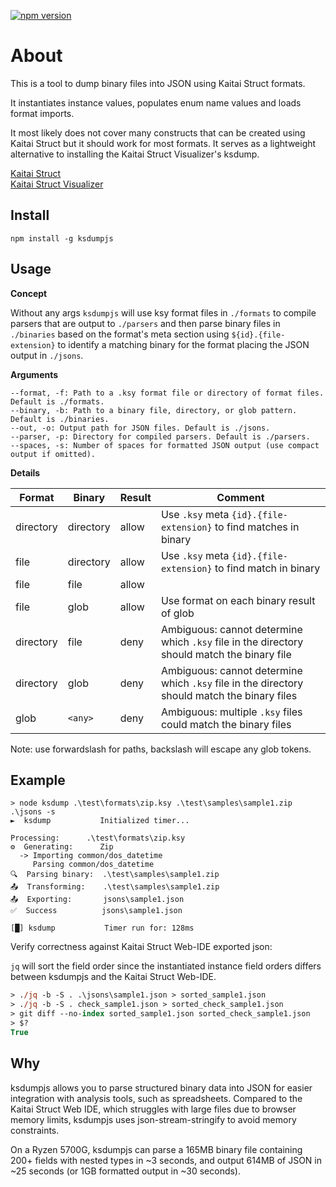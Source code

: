 [![npm version](https://img.shields.io/npm/v/ksdumpjs.svg)](https://www.npmjs.com/package/ksdumpjs)

# About

This is a tool to dump binary files into JSON using Kaitai Struct formats.

It instantiates instance values, populates enum name values and loads format
imports.

It most likely does not cover many constructs that can be created using Kaitai
Struct but it should work for most formats. It serves as a lightweight
alternative to installing the Kaitai Struct Visualizer's ksdump.

[Kaitai Struct](https://kaitai.io/)  
[Kaitai Struct Visualizer](https://github.com/kaitai-io/kaitai_struct_visualizer)

## Install

`npm install -g ksdumpjs`

## Usage

**Concept**

Without any args `ksdumpjs` will use ksy format files in `./formats` to compile
parsers that are output to `./parsers` and then parse binary files in
`./binaries` based on the format's meta section using `${id}.{file-extension}`
to identify a matching binary for the format placing the JSON output in
`./jsons`.

**Arguments**

```
--format, -f: Path to a .ksy format file or directory of format files. Default is ./formats.
--binary, -b: Path to a binary file, directory, or glob pattern. Default is ./binaries.
--out, -o: Output path for JSON files. Default is ./jsons.
--parser, -p: Directory for compiled parsers. Default is ./parsers.
--spaces, -s: Number of spaces for formatted JSON output (use compact output if omitted).
```

**Details**

| Format     | Binary     | Result | Comment                                                                                          |
|------------|------------|--------|--------------------------------------------------------------------------------------------------|
| directory  | directory  | allow  | Use `.ksy` meta `{id}.{file-extension}` to find matches in binary                               |
| file       | directory  | allow  | Use `.ksy` meta `{id}.{file-extension}` to find match in binary                                 |
| file       | file       | allow  |                                                                                                |
| file       | glob       | allow  | Use format on each binary result of glob                                                        |
| directory  | file       | deny   | Ambiguous: cannot determine which `.ksy` file in the directory should match the binary file     |
| directory  | glob       | deny   | Ambiguous: cannot determine which `.ksy` file in the directory should match the binary files    |
| glob       | `<any>`    | deny   | Ambiguous: multiple `.ksy` files could match the binary files                                   |

Note: use forwardslash for paths, backslash will escape any glob tokens.

## Example

```
> node ksdump .\test\formats\zip.ksy .\test\samples\sample1.zip .\jsons -s
►  ksdump           Initialized timer...

Processing:      .\test\formats\zip.ksy
⚙️  Generating:      Zip
  -> Importing common/dos_datetime
     Parsing common/dos_datetime
🔍  Parsing binary:  .\test\samples\sample1.zip
📤  Transforming:    .\test\samples\sample1.zip
📤  Exporting:       jsons\sample1.json
✅  Success          jsons\sample1.json

[█] ksdump           Timer run for: 128ms
```

Verify correctness against Kaitai Struct Web-IDE exported json:

`jq` will sort the field order since the instantiated instance field orders
differs between ksdumpjs and the Kaitai Struct Web-IDE.

```ps
> ./jq -b -S . .\jsons\sample1.json > sorted_sample1.json
> ./jq -b -S . check_sample1.json > sorted_check_sample1.json
> git diff --no-index sorted_sample1.json sorted_check_sample1.json
> $?
True
```

## Why

ksdumpjs allows you to parse structured binary data into JSON for easier
integration with analysis tools, such as spreadsheets. Compared to the Kaitai
Struct Web IDE, which struggles with large files due to browser memory limits,
ksdumpjs uses json-stream-stringify to avoid memory constraints.

On a Ryzen 5700G, ksdumpjs can parse a 165MB binary file containing 200+ fields
with nested types in ~3 seconds, and output 614MB of JSON in ~25 seconds
(or 1GB formatted output in ~30 seconds).
